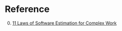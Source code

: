 # Reference

0. [11 Laws of Software Estimation for Complex Work](https://mdalmijn.com/11-laws-of-software-estimation-for-complex-work/)

